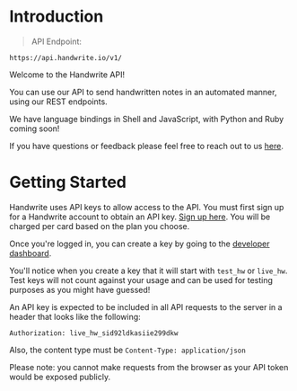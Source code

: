 # Introduction

> API Endpoint:

```
https://api.handwrite.io/v1/
```

Welcome to the Handwrite API!

You can use our API to send handwritten notes in an automated manner, using our REST endpoints.

We have language bindings in Shell and JavaScript, with Python and Ruby coming soon!

If you have questions or feedback please feel free to reach out to us [here](https://www.handwrite.io/#contact).

# Getting Started

Handwrite uses API keys to allow access to the API. You must first sign up for a Handwrite account to obtain an API key. [Sign up here](https://www.handwrite.io/signup). You will be charged per card based on the plan you choose.

Once you're logged in, you can create a key by going to the [developer dashboard](https://www.handwrite.io/integrations/api).

You'll notice when you create a key that it will start with `test_hw` or `live_hw`. Test keys will not count against your usage and can be used for testing purposes as you might have guessed!

An API key is expected to be included in all API requests to the server in a header that looks like the following:

`Authorization: live_hw_sid92ldkasiie299dkw`

Also, the content type must be `Content-Type: application/json`

<aside class="notice">Please note: you cannot make requests from the browser as your API token would be exposed publicly.</aside>
